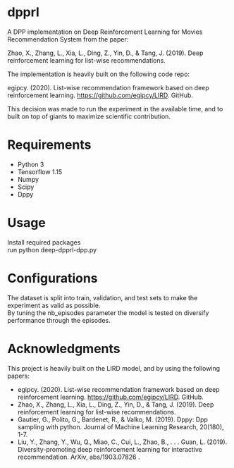 # dpprl

A DPP implementation on Deep Reinforcement Learning for Movies Recommendation System from the paper:

Zhao, X., Zhang, L., Xia, L., Ding, Z., Yin, D., & Tang, J. (2019). Deep reinforcement learning for list-wise recommendations.

The implementation is heavily built on the following code repo: 

egipcy. (2020). List-wise recommendation framework based on deep reinforcement learning. https://github.com/egipcy/LIRD. GitHub.

This decision was made to run the experiment in the available time, and to built on top of giants to maximize scientific contribution.

# Requirements

* Python 3
* Tensorflow 1.15
* Numpy
* Scipy
* Dppy

# Usage

Install required packages<br>
run python deep-dpprl-dpp.py

# Configurations

The dataset is split into train, validation, and test sets to make the experiment as valid as possible.<br>
By tuning the nb_episodes parameter the model is tested on diversify performance through the episodes.

# Acknowledgments

This project is heavily built on the LIRD model, and by using the following papers:

* egipcy. (2020). List-wise recommendation framework based on deep reinforcement learning. https://github.com/egipcy/LIRD. GitHub.
* Zhao, X., Zhang, L., Xia, L., Ding, Z., Yin, D., & Tang, J. (2019). Deep reinforcement learning for list-wise recommendations.
* Gautier, G., Polito, G., Bardenet, R., & Valko, M. (2019). Dppy: Dpp sampling with python. Journal of Machine Learning Research, 20(180), 1-7.
* Liu, Y., Zhang, Y., Wu, Q., Miao, C., Cui, L., Zhao, B., . . . Guan, L. (2019). Diversity-promoting deep reinforcement learning for interactive recommendation. ArXiv, abs/1903.07826 .
